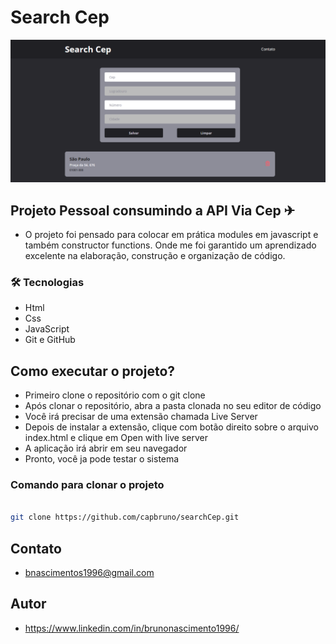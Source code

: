 # Search Cep

![preview](./.github/preview.png)

## Projeto Pessoal consumindo a API Via Cep ✈

- O projeto foi pensado para colocar em prática modules em javascript e também constructor functions. Onde me foi  garantido um aprendizado excelente na elaboração, construção e organização de código. 

### 🛠 Tecnologias

- Html
- Css 
- JavaScript
- Git e GitHub

## Como executar o projeto?

- Primeiro clone o repositório com o git clone
- Após clonar o repositório, abra a pasta clonada no seu editor de código
- Você irá precisar de uma extensão chamada Live Server
- Depois de instalar a extensão, clique com botão direito sobre o arquivo index.html e clique em Open with live server
- A aplicação irá abrir em seu navegador
- Pronto, você ja pode testar o sistema

### Comando para clonar o projeto

``` bash

git clone https://github.com/capbruno/searchCep.git


```

## Contato

- bnascimentos1996@gmail.com

## Autor

- https://www.linkedin.com/in/brunonascimento1996/
